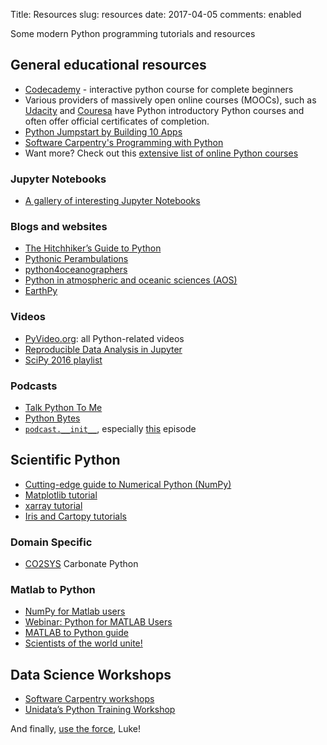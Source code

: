 Title: Resources
slug: resources
date: 2017-04-05
comments: enabled

Some modern Python programming tutorials and resources

## General educational resources
* [Codecademy](https://www.codecademy.com/learn/python) - interactive python course for complete beginners
* Various providers of massively open online courses (MOOCs), such as [Udacity](https://www.udacity.com/) and [Couresa](https://www.coursera.org/courses?search=python) have Python introductory Python courses and often offer official certificates of completion.
* [Python Jumpstart by Building 10 Apps](https://training.talkpython.fm/courses/explore_python_jumpstart/python-language-jumpstart-building-10-apps)
* [Software Carpentry's Programming with Python](http://swcarpentry.github.io/python-novice-inflammation/)
* Want more? Check out this [extensive list of online Python courses](http://bafflednerd.com/learn-python-online/)

### Jupyter Notebooks
* [A gallery of interesting Jupyter Notebooks](https://github.com/jupyter/jupyter/wiki/A-gallery-of-interesting-Jupyter-Notebooks)

### Blogs and websites
* [The Hitchhiker’s Guide to Python](http://docs.python-guide.org/en/latest/)
* [Pythonic Perambulations](https://jakevdp.github.io/)
* [python4oceanographers](https://ocefpaf.github.io/python4oceanographers/)
* [Python in atmospheric and oceanic sciences (AOS)](http://pyaos.johnny-lin.com/)
* [EarthPy](http://earthpy.org/)

### Videos
* [PyVideo.org](http://pyvideo.org/): all Python-related videos
* [Reproducible Data Analysis in Jupyter](https://www.youtube.com/playlist?list=PLYCpMb24GpOC704uO9svUrihl-HY1tTJJ)
* [SciPy 2016 playlist](https://www.youtube.com/playlist?list=PLYx7XA2nY5Gf37zYZMw6OqGFRPjB1jCy6)

### Podcasts
* [Talk Python To Me](https://talkpython.fm/)
* [Python Bytes](https://pythonbytes.fm/)
* [`podcast.__init__`](https://www.podcastinit.com/), especially [this](https://www.podcastinit.com/episode-100-metpy-with-ryan-may-sean-arms-and-john-leeman/) episode

## Scientific Python
* [Cutting-edge guide to Numerical Python (NumPy)](http://www.labri.fr/perso/nrougier/from-python-to-numpy/)
* [Matplotlib tutorial](https://www.labri.fr/perso/nrougier/teaching/matplotlib/)
* [xarray tutorial](https://geohackweek.github.io/nDarrays/)
* [Iris and Cartopy tutorials](https://github.com/SciTools/courses)

### Domain Specific
* [CO2SYS](https://pyco2sys.readthedocs.io/en/latest/) Carbonate Python

### Matlab to Python
* [NumPy for Matlab users](https://docs.scipy.org/doc/numpy-dev/user/numpy-for-matlab-users.html)
* [Webinar: Python for MATLAB Users](https://www.youtube.com/watch?v=YkCegjtoHFQ)
* [MATLAB to Python guide](https://www.enthought.com/white-paper-matlab-to-python)
* [Scientists of the world unite!](https://www.youtube.com/watch?v=1lBeungEnx4)

## Data Science Workshops
* [Software Carpentry workshops](https://software-carpentry.org/workshops/)
* [Unidata’s Python Training Workshop](https://unidata.github.io/unidata-python-workshop/)

And finally, [use the force](http://lmgtfy.com/?q=how+to+learn+python), Luke!
